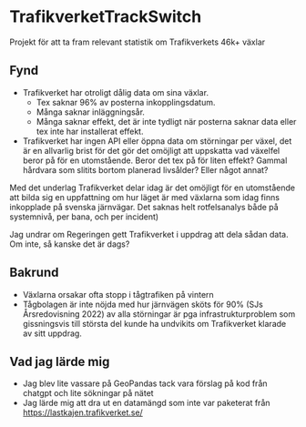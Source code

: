 # TrafikverketTrackSwitch

Projekt för att ta fram relevant statistik om Trafikverkets 46k+ växlar

## Fynd
* Trafikverket har otroligt dålig data om sina växlar. 
  * Tex saknar 96% av posterna inkopplingsdatum. 
  * Många saknar inläggningsår. 
  * Många saknar effekt, det är inte tydligt när posterna saknar data eller tex inte har installerat effekt.
* Trafikverket har ingen API eller öppna data om störningar per växel, 
det är en allvarlig brist för det gör det omöjligt att uppskatta vad växelfel beror på för en utomstående. Beror 
det tex på för liten effekt? Gammal hårdvara som slitits bortom planerad livsålder? Eller något annat?

Med det underlag Trafikverket delar idag är det omöjligt för en utomstående att bilda sig en uppfattning om hur 
läget är med växlarna som idag finns inkopplade på svenska järnvägar. Det saknas helt rotfelsanalys både på 
systemnivå, per bana, och per incident)

Jag undrar om Regeringen gett Trafikverket i uppdrag att dela sådan data. Om inte, så kanske det är dags? 

## Bakrund
* Växlarna orsakar ofta stopp i tågtrafiken på vintern
* Tågbolagen är inte nöjda med hur järnvägen sköts för 90% (SJs Årsredovisning 2022) av 
alla störningar är pga infrastrukturproblem som gissningsvis till största del 
kunde ha undvikits om Trafikverket klarade av sitt uppdrag.

## Vad jag lärde mig
* Jag blev lite vassare på GeoPandas tack vara förslag på kod från chatgpt och lite sökningar på nätet
* Jag lärde mig att dra ut en datamängd som inte var paketerat från https://lastkajen.trafikverket.se/